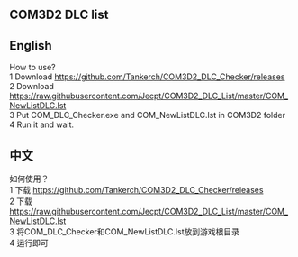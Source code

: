 ## COM3D2 DLC list

## English  
How to use?  
1 Download https://github.com/Tankerch/COM3D2_DLC_Checker/releases  
2 Download https://raw.githubusercontent.com/Jecpt/COM3D2_DLC_List/master/COM_NewListDLC.lst  
3 Put COM_DLC_Checker.exe and COM_NewListDLC.lst in COM3D2 folder  
4 Run it and wait.  
  
## 中文  
如何使用？  
1 下载 https://github.com/Tankerch/COM3D2_DLC_Checker/releases  
2 下载 https://raw.githubusercontent.com/Jecpt/COM3D2_DLC_List/master/COM_NewListDLC.lst  
3 将COM_DLC_Checker和COM_NewListDLC.lst放到游戏根目录  
4 运行即可  
